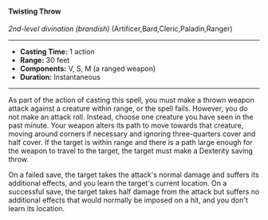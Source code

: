 #### Twisting Throw
*2nd-level divination* *(brandish)* (Artificer,Bard,Cleric,Paladin,Ranger)
___
- **Casting Time:** 1 action
- **Range:** 30 feet
- **Components:** V, S, M (a ranged weapon)
- **Duration:** Instantaneous
---
As part of the action of casting this spell, you must make a thrown weapon attack against a creature within range, or the spell fails. However, you do not make an attack roll. Instead, choose one creature you have seen in the past minute. Your weapon alters its path to move towards that creature, moving around corners if necessary and ignoring three-quarters cover and half cover. If the target is within range and there is a path large enough for the weapon to travel to the target, the target must make a Dexterity saving throw.

On a failed save, the target takes the attack's normal damage and suffers its additional effects, and you learn the target's current location. On a successful save, the target takes half damage from the attack but suffers no additional effects that would normally be imposed on a hit, and you don't learn its location.
